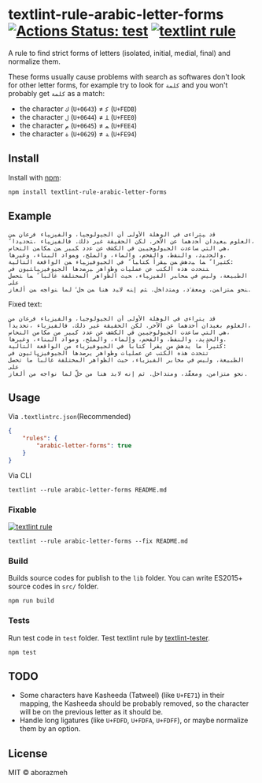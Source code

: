 # textlint-rule-arabic-letter-forms [![Actions Status: test](https://github.com/aborazmeh/textlint-rule-arabic-letter-forms/workflows/test/badge.svg)](https://github.com/aborazmeh/textlint-rule-arabic-letter-forms/actions?query=workflow%3A"test") [![textlint rule](https://img.shields.io/badge/textlint-fixable-green.svg?style=social)](https://textlint.github.io/)


A rule to find strict forms of letters (isolated, initial, medial, final) and normalize them.

These forms usually cause problems with search as softwares don't look for other letter forms, for example try to look for `كلمة` and you won't probably get `ﻛﻠﻤﺔ` as a match:

- the character `ك` (`U+0643`) ≠ `ﻛ` (`U+FEDB`)
- the character `ل` (`U+0644`) ≠ `ﻠ` (`U+FEE0`)
- the character `م` (`U+0645`) ≠ `ﻤ` (`U+FEE4`)
- the character `ة` (`U+0629`) ≠ `ﺔ` (`U+FE94`)

## Install

Install with [npm](https://www.npmjs.com/):

    npm install textlint-rule-arabic-letter-forms

## Example

    ﻗﺩ ﻴﺘﺭﺍﺀﻯ ﻓﻲ ﺍﻟﻭﻫﻠﺔ ﺍﻷﻭﻟﻰ ﺃﻥ ﺍﻟﺠﻴﻭﻟﻭﺠﻴﺎ، ﻭﺍﻟﻔﻴﺯﻴﺎﺀ ﻓﺭﻋﺎﻥ ﻤﻥ
    ﺍﻟﻌﻠﻭﻡ ﺒﻌﻴﺩﺍﻥ ﺃﺤﺩﻫﻤﺎ ﻋﻥ ﺍﻵﺨﺭ. ﻟﻜﻥ ﺍﻟﺤﻘﻴﻘﺔ ﻏﻴﺭ ﺫﻟﻙ. ﻓﺎﻟﻔﻴﺯﻴﺎﺀ ،ﺘﺤﺩﻴﺩﺍﹰ،
    ﻫﻲ ﺍﻟﺘﻲ ﺴﺎﻋﺩﺕ ﺍﻟﺠﻴﻭﻟﻭﺠﻴﻴﻥ ﻓﻲ ﺍﻟﻜﺸﻑ ﻋﻥ ﻋﺩﺩ ﻜﺒﻴﺭ ﻤﻥ ﻤﻜﺎﻤﻥ ﺍﻟﻨﺤﺎﺱ،
    ﻭﺍﻟﺤﺩﻴﺩ، ﻭﺍﻟﻨﻔﻁ، ﻭﺍﻟﻔﺤﻡ، ﻭﺍﻟﻤﺎﺀ، ﻭﺍﻟﻤﻠﺢ، ﻭﻤﻭﺍﺩ ﺍﻟﺒﻨﺎﺀ، ﻭﻏﻴﺭﻫﺎ.
    ﻜﺜﻴﺭﺍﹰ ﻤﺎ ﻴﺩﻫﺵ ﻤﻥ ﻴﻘﺭﺃ ﻜﺘﺎﺒﺎﹰ ﻓﻲ ﺍﻟﺠﻴﻭﻓﻴﺯﻴﺎﺀ ﻤﻥ ﺍﻟﻭﺍﻗﻌﺔ ﺍﻟﺘﺎﻟﻴﺔ:
    ﺘﺘﺤﺩﺙ ﻫﺫﻩ ﺍﻟﻜﺘﺏ ﻋﻥ ﻋﻤﻠﻴﺎﺕ ﻭﻅﻭﺍﻫﺭ ﻴﺭﺼﺩﻫﺎ ﺍﻟﺠﻴﻭﻓﻴﺯﻴﺎﺌﻴﻭﻥ ﻓﻲ
    ﺍﻟﻁﺒﻴﻌﺔ، ﻭﻟﻴﺱ ﻓﻲ ﻤﺨﺎﺒﺭ ﺍﻟﻔﻴﺯﻴﺎﺀ، ﺤﻴﺙ ﺍﻟﻅﻭﺍﻫﺭ ﺍﻟﻤﺨﺘﻠﻔﺔ ﻏﺎﻟﺒﺎﹰ ﻤﺎ ﺘﺤﺼل ﻋﻠﻰ
    ﻨﺤﻭٍ ﻤﺘﺯﺍﻤﻥ، ﻭﻤﻌﻘﱠﺩ، ﻭﻤﺘﺩﺍﺨل. ﺜﻡ ﺇﻨﻪ ﻻﺒﺩ ﻫﻨﺎ ﻤﻥ ﺤلﱟ ﻟﻤﺎ ﻨﻭﺍﺠﻪ ﻤﻥ ﺃﻟﻐﺎﺯ.

Fixed text:

    قد يتراءى في الوهلة الأولى أن الجيولوجيا، والفيزياء فرعان من
    العلوم بعيدان أحدهما عن الآخر. لكن الحقيقة غير ذلك. فالفيزياء ،تحديداً،
    هي التي ساعدت الجيولوجيين في الكشف عن عدد كبير من مكامن النحاس،
    والحديد، والنفط، والفحم، والماء، والملح، ومواد البناء، وغيرها.
    كثيراً ما يدهش من يقرأ كتاباً في الجيوفيزياء من الواقعة التالية:
    تتحدث هذه الكتب عن عمليات وظواهر يرصدها الجيوفيزيائيون في
    الطبيعة، وليس في مخابر الفيزياء، حيث الظواهر المختلفة غالباً ما تحصل على
    نحوٍ متزامن، ومعقَّد، ومتداخل. ثم إنه لابد هنا من حلٍّ لما نواجه من ألغاز.

## Usage

Via `.textlintrc.json`(Recommended)

```json
{
    "rules": {
        "arabic-letter-forms": true
    }
}
```

Via CLI

```
textlint --rule arabic-letter-forms README.md
```

### Fixable

[![textlint rule](https://img.shields.io/badge/textlint-fixable-green.svg?style=social)](https://textlint.github.io/) 

```
textlint --rule arabic-letter-forms --fix README.md
```

### Build

Builds source codes for publish to the `lib` folder.
You can write ES2015+ source codes in `src/` folder.

    npm run build

### Tests

Run test code in `test` folder.
Test textlint rule by [textlint-tester](https://github.com/textlint/textlint-tester).

    npm test

## TODO

- Some characters have Kasheeda (Tatweel) (like `U+FE71`) in their mapping, the Kasheeda should be probably removed, so the character will be on the previous letter as it should be.
- Handle long ligatures (like `U+FDFD`, `U+FDFA`, `U+FDFF`), or maybe normalize them by an option.

## License

MIT © aborazmeh

